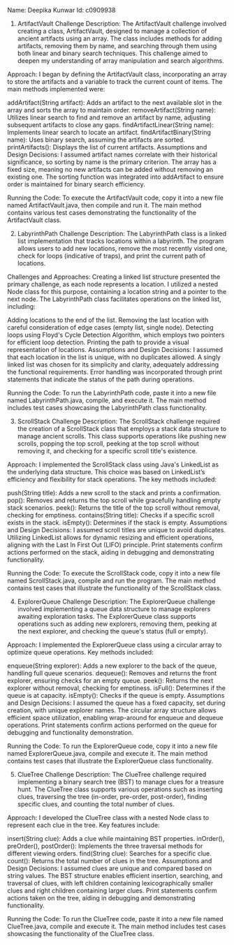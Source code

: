 Name: Deepika Kunwar
Id: c0909938
1. ArtifactVault Challenge
Description:
The ArtifactVault challenge involved creating a class, ArtifactVault, designed to manage a collection of ancient artifacts using an array. The class includes methods for adding artifacts, removing them by name, and searching through them using both linear and binary search techniques. This challenge aimed to deepen my understanding of array manipulation and search algorithms.

Approach:
I began by defining the ArtifactVault class, incorporating an array to store the artifacts and a variable to track the current count of items. The main methods implemented were:

addArtifact(String artifact): Adds an artifact to the next available slot in the array and sorts the array to maintain order.
removeArtifact(String name): Utilizes linear search to find and remove an artifact by name, adjusting subsequent artifacts to close any gaps.
findArtifactLinear(String name): Implements linear search to locate an artifact.
findArtifactBinary(String name): Uses binary search, assuming the artifacts are sorted.
printArtifacts(): Displays the list of current artifacts.
Assumptions and Design Decisions:
I assumed artifact names correlate with their historical significance, so sorting by name is the primary criterion. The array has a fixed size, meaning no new artifacts can be added without removing an existing one. The sorting function was integrated into addArtifact to ensure order is maintained for binary search efficiency.

Running the Code:
To execute the ArtifactVault code, copy it into a new file named ArtifactVault.java, then compile and run it. The main method contains various test cases demonstrating the functionality of the ArtifactVault class.

2. LabyrinthPath Challenge
Description:
The LabyrinthPath class is a linked list implementation that tracks locations within a labyrinth. The program allows users to add new locations, remove the most recently visited one, check for loops (indicative of traps), and print the current path of locations.

Challenges and Approaches:
Creating a linked list structure presented the primary challenge, as each node represents a location. I utilized a nested Node class for this purpose, containing a location string and a pointer to the next node. The LabyrinthPath class facilitates operations on the linked list, including:

Adding locations to the end of the list.
Removing the last location with careful consideration of edge cases (empty list, single node).
Detecting loops using Floyd's Cycle Detection Algorithm, which employs two pointers for efficient loop detection.
Printing the path to provide a visual representation of locations.
Assumptions and Design Decisions:
I assumed that each location in the list is unique, with no duplicates allowed. A singly linked list was chosen for its simplicity and clarity, adequately addressing the functional requirements. Error handling was incorporated through print statements that indicate the status of the path during operations.

Running the Code:
To run the LabyrinthPath code, paste it into a new file named LabyrinthPath.java, compile, and execute it. The main method includes test cases showcasing the LabyrinthPath class functionality.

3. ScrollStack Challenge
Description:
The ScrollStack challenge required the creation of a ScrollStack class that employs a stack data structure to manage ancient scrolls. This class supports operations like pushing new scrolls, popping the top scroll, peeking at the top scroll without removing it, and checking for a specific scroll title's existence.

Approach:
I implemented the ScrollStack class using Java's LinkedList as the underlying data structure. This choice was based on LinkedList’s efficiency and flexibility for stack operations. The key methods included:

push(String title): Adds a new scroll to the stack and prints a confirmation.
pop(): Removes and returns the top scroll while gracefully handling empty stack scenarios.
peek(): Returns the title of the top scroll without removal, checking for emptiness.
contains(String title): Checks if a specific scroll exists in the stack.
isEmpty(): Determines if the stack is empty.
Assumptions and Design Decisions:
I assumed scroll titles are unique to avoid duplicates. Utilizing LinkedList allows for dynamic resizing and efficient operations, aligning with the Last In First Out (LIFO) principle. Print statements confirm actions performed on the stack, aiding in debugging and demonstrating functionality.

Running the Code:
To execute the ScrollStack code, copy it into a new file named ScrollStack.java, compile and run the program. The main method contains test cases that illustrate the functionality of the ScrollStack class.

4. ExplorerQueue Challenge
Description:
The ExplorerQueue challenge involved implementing a queue data structure to manage explorers awaiting exploration tasks. The ExplorerQueue class supports operations such as adding new explorers, removing them, peeking at the next explorer, and checking the queue's status (full or empty).

Approach:
I implemented the ExplorerQueue class using a circular array to optimize queue operations. Key methods included:

enqueue(String explorer): Adds a new explorer to the back of the queue, handling full queue scenarios.
dequeue(): Removes and returns the front explorer, ensuring checks for an empty queue.
peek(): Returns the next explorer without removal, checking for emptiness.
isFull(): Determines if the queue is at capacity.
isEmpty(): Checks if the queue is empty.
Assumptions and Design Decisions:
I assumed the queue has a fixed capacity, set during creation, with unique explorer names. The circular array structure allows efficient space utilization, enabling wrap-around for enqueue and dequeue operations. Print statements confirm actions performed on the queue for debugging and functionality demonstration.

Running the Code:
To run the ExplorerQueue code, copy it into a new file named ExplorerQueue.java, compile and execute it. The main method contains test cases that illustrate the ExplorerQueue class functionality.

5. ClueTree Challenge
Description:
The ClueTree challenge required implementing a binary search tree (BST) to manage clues for a treasure hunt. The ClueTree class supports various operations such as inserting clues, traversing the tree (in-order, pre-order, post-order), finding specific clues, and counting the total number of clues.

Approach:
I developed the ClueTree class with a nested Node class to represent each clue in the tree. Key features include:

insert(String clue): Adds a clue while maintaining BST properties.
inOrder(), preOrder(), postOrder(): Implements the three traversal methods for different viewing orders.
find(String clue): Searches for a specific clue.
count(): Returns the total number of clues in the tree.
Assumptions and Design Decisions:
I assumed clues are unique and compared based on string values. The BST structure enables efficient insertion, searching, and traversal of clues, with left children containing lexicographically smaller clues and right children containing larger clues. Print statements confirm actions taken on the tree, aiding in debugging and demonstrating functionality.

Running the Code:
To run the ClueTree code, paste it into a new file named ClueTree.java, compile and execute it. The main method includes test cases showcasing the functionality of the ClueTree class.

